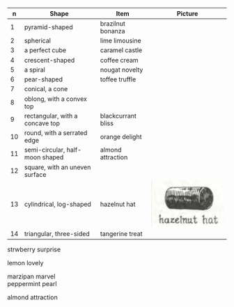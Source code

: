 n | Shape | Item | Picture
--- | --- | --- | ---
1 | pyramid-shaped | brazilnut bonanza
2 | spherical | lime limousine
3 | a perfect cube | caramel castle
4 | crescent-shaped | coffee cream
5 | a spiral | nougat novelty
6 | pear-shaped | toffee truffle
7 | conical, a cone |
8 | oblong, with a convex top |
9 | rectangular, with a concave top | blackcurrant bliss
10 | round, with a serrated edge | orange delight
11 | semi-circular, half-moon shaped | almond attraction
12 | square, with an uneven surface |
13 | cylindrical, log-shaped | hazelnut hat | ![hazelnut hat](hazelnut_hat.png)
14 | triangular, three-sided | tangerine treat


strwberry surprise  

lemon lovely  

marzipan marvel  
peppermint pearl  

almond attraction  
